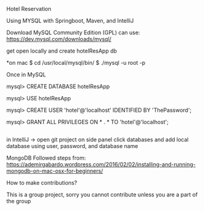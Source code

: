 Hotel Reservation

Using MYSQL with Springboot, Maven, and IntelliJ

Download MySQL Community Edition (GPL) can use: https://dev.mysql.com/downloads/mysql/

get open locally and create hotelResApp db 

*on mac
$ cd /usr/local/mysql/bin/
$ ./mysql -u root -p

Once in MySQL

mysql> CREATE DATABASE hotelResApp 

mysql> USE hotelResApp 

mysql> CREATE USER 'hotel'@'localhost' IDENTIFIED BY 'ThePassword'; 

mysql> GRANT ALL PRIVILEGES ON * . * TO 'hotel'@'localhost';

##
in IntelliJ -> open git project on side panel click databases and add local database using user, password, and database name


MongoDB
Followed steps from: https://ademirgabardo.wordpress.com/2016/02/02/installing-and-running-mongodb-on-mac-osx-for-beginners/


How to make contributions?

This is a group project, sorry you cannot contribute unless you are a part of the group
